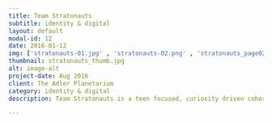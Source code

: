 ```yaml
---
title: Team Stratonauts
subtitle: identity & digital
layout: default
modal-id: 12
date: 2016-01-12
img: ['stratonauts-01.jpg' , 'stratonauts-02.png' , 'stratonauts_page02.jpg' , 'stratonauts_page01.jpg' , 'stratonauts-12.jpg' , 'stratonauts-process.JPG'  ]
thumbnail: stratonauts_thumb.jpg
alt: image-alt
project-date: Aug 2016
client: The Adler Planetarium
category: identity & digital
description: Team Stratonauts is a teen focused, curiosity driven cohort of high school aged space pioneers that is part of the Far Horizons Program. The identity is simple, illustrative, and reminds people of the classic hay-day of space travel—sputnik, the moon landing, the space station. It feels fast, it feels impactful. It’s stratospheric curves and lines are visually intuitive, and reference years of science fiction and reality.<p><p style="color:#95a5a6;"><i> Collaborative work <a href="http://wewantto.design">We Want To __</a></i> 

---
```

